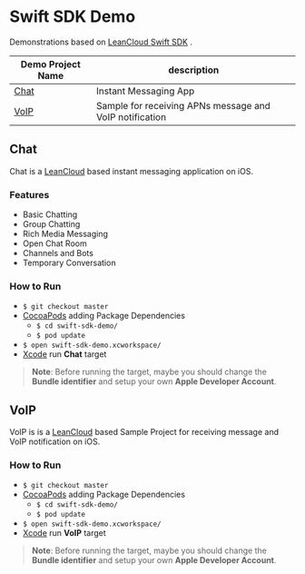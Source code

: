 # Swift SDK Demo

Demonstrations based on [LeanCloud Swift SDK](https://github.com/leancloud/swift-sdk) .

| Demo Project Name | description |
| ------ | ------ |
| [Chat](#Chat) | Instant Messaging App |
| [VoIP](#VoIP) | Sample for receiving APNs message and VoIP notification |

## Chat

Chat is a [LeanCloud](https://leancloud.cn) based instant messaging application on iOS.

### Features

* Basic Chatting
* Group Chatting
* Rich Media Messaging
* Open Chat Room
* Channels and Bots
* Temporary Conversation

### How to Run

* `$ git checkout master`
* [CocoaPods](https://cocoapods.org) adding Package Dependencies
	* `$ cd swift-sdk-demo/`
	* `$ pod update`
* `$ open swift-sdk-demo.xcworkspace/`
* [Xcode](https://developer.apple.com/xcode/) run **Chat** target

> **Note**: Before running the target, maybe you should change the **Bundle identifier** and setup your own **Apple Developer Account**.

## VoIP

VoIP is is a [LeanCloud](https://leancloud.cn) based Sample Project for receiving message and VoIP notification on iOS.

### How to Run

* `$ git checkout master`
* [CocoaPods](https://cocoapods.org) adding Package Dependencies
	* `$ cd swift-sdk-demo/`
	* `$ pod update`
* `$ open swift-sdk-demo.xcworkspace/`
* [Xcode](https://developer.apple.com/xcode/) run **VoIP** target

> **Note**: Before running the target, maybe you should change the **Bundle identifier** and setup your own **Apple Developer Account**.
